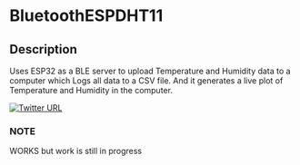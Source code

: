 # BluetoothESPDHT11

## Description
Uses ESP32 as a BLE server to upload Temperature and Humidity data to a computer which Logs all data to a CSV file. And it generates a live plot of Temperature and Humidity in the computer.

[![Twitter URL](https://img.shields.io/twitter/url/https/twitter.com/bukotsunikki.svg?style=social&label=Look%40%20%40My%40Project)](https://twitter.com/TusharWiz/status/1394876132718125057?s=20)

### NOTE
WORKS but work is still in progress
